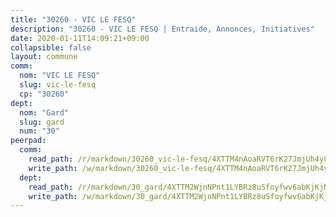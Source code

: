 ```yaml
---
title: "30260 - VIC LE FESQ"
description: "30260 - VIC LE FESQ | Entraide, Annonces, Initiatives"
date: 2020-01-11T14:09:21+09:00
collapsible: false
layout: commune
comm:
  nom: "VIC LE FESQ"
  slug: vic-le-fesq
  cp: "30260"
dept:
  nom: "Gard"
  slug: gard
  num: "30"
peerpad:
  comm:
    read_path: /r/markdown/30260_vic-le-fesq/4XTTM4nAoaRVT6rK27JmjUh4y82XnW8Jgkw1G3ksP4rPZW64q
    write_path: /w/markdown/30260_vic-le-fesq/4XTTM4nAoaRVT6rK27JmjUh4y82XnW8Jgkw1G3ksP4rPZW64q-K3TgTnUEe9fBnAyshN3hYtdAKVgTvYBtx6btvhugu2Di2h5TMBMJmishEmgKxfg1oabgM6ogYexJkjP9ike5XXM5LYka9GA6sntcuMvEnPQddw3WReZ1SXrTv3wJo1a6c95oSJ7K
  dept:
    read_path: /r/markdown/30_gard/4XTTM2WjnNPnt1LYBRz8uSfoyfwv6abKjKjNdBGxuvymmgvkj
    write_path: /w/markdown/30_gard/4XTTM2WjnNPnt1LYBRz8uSfoyfwv6abKjKjNdBGxuvymmgvkj-K3TgUpCvFefN2LRJ7huXqVovWWqmjJgEMWkVs9s4fhfrGjyZZK9z4gxyddycCKs6S9BWFUcJqqZYCKuxj79SWNiGiob7Xchr25rMmkVQhAFrAwBxAqY3T99GTsQfKxLrXrnx3pGK
---
```


